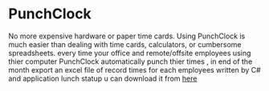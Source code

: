 # PunchClock
No more expensive hardware or paper time cards. Using PunchClock is much easier than dealing with time cards, calculators, or cumbersome spreadsheets.
every time your office and remote/offsite employees using thier computer PunchClock automatically punch thier times , in end of the month export an excel file of record times for each employees
written by C# and application lunch statup 
u can download it from <a href="https://drive.google.com/file/d/1HGiMLfcHHiLnjaIWFnxMOJ2eq-1uVNzi/view?usp=sharing">here </a>
